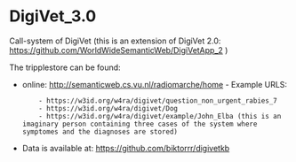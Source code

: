 # DigiVet_3.0
Call-system of DigiVet (this is an extension of DigiVet 2.0: https://github.com/WorldWideSemanticWeb/DigiVetApp_2 )

The tripplestore can be found:

  - online: http://semanticweb.cs.vu.nl/radiomarche/home 
        - Example URLS:
      
            - https://w3id.org/w4ra/digivet/question_non_urgent_rabies_7 
            - https://w3id.org/w4ra/digivet/Dog 
            - https://w3id.org/w4ra/digivet/example/John_Elba (this is an imaginary person containing three cases of the system where symptomes and the diagnoses are stored)
  - Data is available at: https://github.com/biktorrr/digivetkb 


